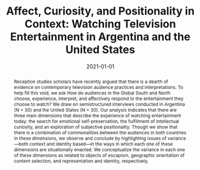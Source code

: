 ---
title: "Affect, Curiosity, and Positionality in Context: Watching Television Entertainment in Argentina and the United States"
date: 2021-01-01
publishDate: 2021-01-01
authors: ["María Celeste Wagner", "Pablo Boczkowski", "Eugenia Mitchelstein"]
publication_types: ["2"]
abstract: "Reception studies scholars have recently argued that there is a dearth of evidence on contemporary television audience practices and interpretations. To help fill this void, we ask How do audiences in the Global South and North choose, experience, interpret, and affectively respond to the entertainment they choose to watch? We draw on semistructured interviews conducted in Argentina (N = 30) and the United States (N = 30). Our analysis indicates that there are three main dimensions that describe the experience of watching entertainment today: the search for emotional self-preservation, the fulfillment of intellectual curiosity, and an exploration of subjective positionality. Though we show that there is a combination of commonalities between the audiences in both countries in these dimensions, we observe and conclude by highlighting issues of variance—both context and identity based—in the ways in which each one of these dimensions are situationally enacted. We conceptualize the variance in each one of these dimensions as related to objects of escapism, geographic orientation of content selection, and representation and identity, respectively."
featured: false
image:
  preview_only: true
publication: "*International Journal of Communication*"
#url_pdf: "https://ijoc.org/index.php/ijoc/article/view/14191/3343"
doi: "1932–8036/20210005"
---